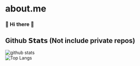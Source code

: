 # about.me

### 👋 Hi there 👋

## Github 𝗦𝘁𝗮𝘁𝘀 (Not include private repos)
![github stats](https://github-readme-stats.vercel.app/api?username=sophatvathana&card_width=510&include_all_commits=true&show_icons=true&theme=radical&count_private=true)  
![Top Langs](https://github-readme-stats.vercel.app/api/top-langs/?username=sophatvathana&card_width=500&langs_count=20&show_icons=true&theme=radical&count_private=true&hide=html,css)

 
